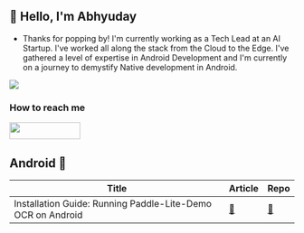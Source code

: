 ## 👋 Hello, I'm Abhyuday

- Thanks for popping by! I'm currently working as a Tech Lead at an AI Startup. I've worked all along the stack from the Cloud to the Edge. I've gathered a level of expertise in Android Development and I'm currently on a journey to demystify Native development in Android.

![](https://komarev.com/ghpvc/?username=Abhyuday98&color=green)

<h3> How to reach me </h3>
<div>
    <a href="https://www.linkedin.com/in/abhyuday-samadder" target="_blank">
        <img src="https://img.shields.io/badge/LinkedIn-0077B5?style=for-the-badge&logo=linkedin&logoColor=white" height="30" width="125px">
    </a>
    
</div>

## Android 🤖
| Title | Article | Repo |
| --- | --- | --- |
| Installation Guide: Running Paddle-Lite-Demo OCR on Android | [:link:](https://medium.com/@abhyudaysamadder/installation-guide-running-paddle-lite-demo-ocr-on-android-a1e036ac2888) | [:link:](https://github.com/Abhyuday98/PaddlePaddleLiteDemo) |
